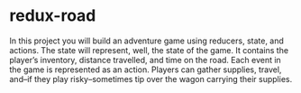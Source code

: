 # redux-road
In this project you will build an adventure game using reducers, state, and actions. The state will represent, well, the state of the game. It contains the player’s inventory, distance travelled, and time on the road. Each event in the game is represented as an action. Players can gather supplies, travel, and–if they play risky–sometimes tip over the wagon carrying their supplies.
